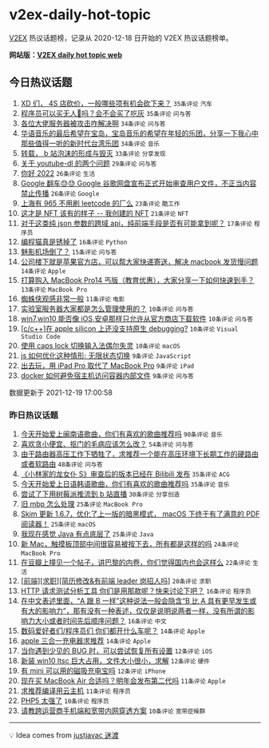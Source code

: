 # v2ex-daily-hot-topic

[V2EX](https://www.v2ex.com/) 热议话题榜，记录从 2020-12-18 日开始的 V2EX 热议话题榜单。

**网站版：[V2EX daily hot topic web](https://boojack.github.io/v2ex-daily-hot-topic-web/)**

## 今日热议话题

<!-- TODAY BEGIN -->

1. [XD 们， 4S 店砍价，一般哪些项有机会砍下来？](https://www.v2ex.com/t/823078) `35条评论` `汽车`
1. [程序员可以买无人🐔吗？会不会买了吃灰](https://www.v2ex.com/t/823112) `35条评论` `问与答`
1. [各位大佬服务器被攻击咋解决啊](https://www.v2ex.com/t/823080) `34条评论` `问与答`
1. [华语音乐的最后希望在宝岛，宝岛音乐的希望在年轻的乐团，分享一下我心中那些值得一听的新时代台湾乐团](https://www.v2ex.com/t/823123) `34条评论` `音乐`
1. [转载， b 站泡沫的形成与毁灭](https://www.v2ex.com/t/823169) `33条评论` `分享发现`
1. [关于 youtube-dl 的两个问题](https://www.v2ex.com/t/823085) `29条评论` `问与答`
1. [你好 2022](https://www.v2ex.com/t/823160) `26条评论` `生活`
1. [Google 翻车😓😓 Google 谷歌网盘宣布正式开始审查用户文件，不正当内容禁止传播](https://www.v2ex.com/t/823166) `26条评论` `Google`
1. [上海有 965 不用刷 leetcode 的厂么](https://www.v2ex.com/t/823083) `23条评论` `酷工作`
1. [这才是 NFT 该有的样子 -- 我创建的 NFT](https://www.v2ex.com/t/823134) `21条评论` `NFT`
1. [对于这类纯 json 参数的跨域 api，纯前端手段是否有可能拿到呢？](https://www.v2ex.com/t/823095) `17条评论` `程序员`
1. [编程猫真是锈掉了](https://www.v2ex.com/t/823151) `16条评论` `Python`
1. [魅影机场倒了？](https://www.v2ex.com/t/823163) `15条评论` `问与答`
1. [公司楼下就是苹果官方店，可以帮大家快递寄送，解决 macbook 发货慢问题](https://www.v2ex.com/t/823148) `14条评论` `Apple`
1. [打算购入 MacBook Pro14 丐版（教育优惠），大家分享一下如何快速到手？](https://www.v2ex.com/t/823171) `13条评论` `MacBook Pro`
1. [蜘蛛侠观感非常一般](https://www.v2ex.com/t/823121) `11条评论` `电影`
1. [实验室服务器大家都是怎么管理使用的？](https://www.v2ex.com/t/823176) `10条评论` `问与答`
1. [win7,win10 能否像 iOS,安卓那样只允许从官方商店下载软件](https://www.v2ex.com/t/823161) `10条评论` `问与答`
1. [[c/c++]在 apple silicon 上还没支持原生 debugging?](https://www.v2ex.com/t/823155) `10条评论` `Visual Studio Code`
1. [使用 caps lock 切换输入法偶尔失灵](https://www.v2ex.com/t/823147) `10条评论` `macOS`
1. [js 如何优化这种情形: 无限状态切换](https://www.v2ex.com/t/823157) `9条评论` `JavaScript`
1. [出去玩，用 iPad Pro 取代了 MacBook Pro](https://www.v2ex.com/t/823142) `9条评论` `iPad`
1. [docker 如何避免宿主机访问容器内部文件](https://www.v2ex.com/t/823109) `9条评论` `问与答`

数据更新于 2021-12-19 17:00:58

<!-- TODAY END -->

### 昨日热议话题

<!-- YESTERDAY BEGIN -->

1. [今天开始爱上闽南语歌曲，你们有喜欢的歌曲推荐吗](https://www.v2ex.com/t/822962) `90条评论` `音乐`
1. [喜欢贪小便宜、抠门的毛病应该怎么改？](https://www.v2ex.com/t/823019) `54条评论` `问与答`
1. [由于路由器高压工作下牺牲了，求推荐一个能在高压环境下长期工作的硬路由或者软路由](https://www.v2ex.com/t/822985) `48条评论` `问与答`
1. [《小林家的龙女仆 S》审查后的版本已经在 Bilibili 发布](https://www.v2ex.com/t/823006) `35条评论` `ACG`
1. [今天开始爱上日语韩语歌曲，你们有喜欢的歌曲推荐吗](https://www.v2ex.com/t/823014) `35条评论` `音乐`
1. [尝试了下用树莓派推流到 b 站直播](https://www.v2ex.com/t/822941) `30条评论` `分享创造`
1. [旧 mbp 怎么处理](https://www.v2ex.com/t/822969) `25条评论` `MacBook Pro`
1. [Skim 更新 1.6.7，优化了上一版的暗黑模式， macOS 下终于有了满意的 PDF 阅读器！](https://www.v2ex.com/t/823002) `25条评论` `macOS`
1. [我现在感觉 Java 有点底层了](https://www.v2ex.com/t/823011) `25条评论` `Java`
1. [新 Mac，触摸板顶部中间很容易被按下去，所有都是这样的吗](https://www.v2ex.com/t/822948) `24条评论` `MacBook Pro`
1. [在豆瓣上撞见一个帖子，讲巴黎的内卷，你们觉得国内也会这样么](https://www.v2ex.com/t/823044) `22条评论` `生活`
1. [[前端][求职][简历修改&有前端 leader 岗招人吗]](https://www.v2ex.com/t/823018) `20条评论` `求职`
1. [HTTP 请求测试分析工具 你们是用那款呢？快来讨论下吧？](https://www.v2ex.com/t/823040) `16条评论` `程序员`
1. [在中文表述里面，“A 跟 B 一样”这种说法一般会隐含“B 比 A 具有更早发生或有大的影响力”，那有没有一种表述，仅仅是说明说两者一样，没有所谓的影响力大小或者时间先后顺序问题？](https://www.v2ex.com/t/822991) `16条评论` `中文`
1. [数码爱好者们/程序员们 你们都开什么车呢？](https://www.v2ex.com/t/823046) `14条评论` `Apple`
1. [apple 三合一充电器求推荐](https://www.v2ex.com/t/822998) `14条评论` `Apple`
1. [当你遇到少见的 BUG 时，可以尝试恢复所有设置](https://www.v2ex.com/t/822974) `12条评论` `iOS`
1. [新装 win10 ltsc 巨大占用，文件大小很小，求解](https://www.v2ex.com/t/822964) `12条评论` `硬件`
1. [有 mini 可以用的磁吸充电宝吗](https://www.v2ex.com/t/822944) `12条评论` `iPhone`
1. [现在买 MacBook Air 合适吗？明年会发布第二代吗](https://www.v2ex.com/t/823055) `11条评论` `Apple`
1. [求推荐编译用云主机](https://www.v2ex.com/t/823035) `11条评论` `程序员`
1. [PHP5 太强了](https://www.v2ex.com/t/823054) `10条评论` `程序员`
1. [请教跨运营商手机端和宽带内网穿透方案](https://www.v2ex.com/t/822950) `10条评论` `宽带症候群`

<!-- YESTERDAY END -->

---

💡 Idea comes from [justjavac 迷渡](https://github.com/justjavac/)

